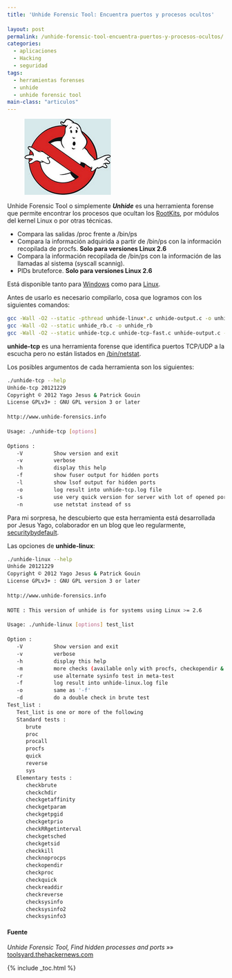 ```yaml
---
title: 'Unhide Forensic Tool: Encuentra puertos y procesos ocultos'

layout: post
permalink: /unhide-forensic-tool-encuentra-puertos-y-procesos-ocultos/
categories:
  - aplicaciones
  - Hacking
  - seguridad
tags:
  - herramientas forenses
  - unhide
  - unhide forensic tool
main-class: "articulos"
---
```

<figure>
<img src="/assets/img/2013/02/ghostbuster.jpg" alt="Unhide Forensic Tool"  />
</figure>

Unhide Forensic Tool o simplemente ***Unhide*** es una herramienta forense que permite encontrar los procesos que ocultan los <a href="https://es.wikipedia.org/wiki/Rootkit" target="_blank">RootKits</a>, por módulos del kernel Linux o por otras técnicas.  

<ul>
<li>Compara las salidas /proc frente a /bin/ps</li>
<li>Compara la información adquirida a partir de /bin/ps con la información recopilada de procfs. <strong>Solo para versiones Linux 2.6</strong></li>
<li>Compara la información recopilada de /bin/ps con la información de las llamadas al sistema (syscall scannig).</li>
<li>PIDs bruteforce. <strong>Solo para versiones Linux 2.6</strong></li>
</ul>

Está disponible tanto para <a href="http://sourceforge.net/projects/unhide/files/latest/download?source=files" target="_blank">Windows</a> como para <a href="http://sourceforge.net/projects/unhide/files/" target="_blank">Linux</a>.

Antes de usarlo es necesario compilarlo, cosa que logramos con los siguientes comandos:  

<!--ad-->

```bash
gcc -Wall -O2 --static -pthread unhide-linux*.c unhide-output.c -o unhide-linux
gcc -Wall -O2 --static unhide_rb.c -o unhide_rb
gcc -Wall -O2 --static unhide-tcp.c unhide-tcp-fast.c unhide-output.c -o unhide-tcp

```

__unhide-tcp__ es una herramienta forense que identifica puertos TCP/UDP a la escucha pero no están listados en [/bin/netstat][1].

Los posibles argumentos de cada herramienta son los siguientes:

```bash
./unhide-tcp --help
Unhide-tcp 20121229
Copyright © 2012 Yago Jesus & Patrick Gouin
License GPLv3+ : GNU GPL version 3 or later

http://www.unhide-forensics.info

Usage: ./unhide-tcp [options]

Options :
   -V          Show version and exit
   -v          verbose
   -h          display this help
   -f          show fuser output for hidden ports
   -l          show lsof output for hidden ports
   -o          log result into unhide-tcp.log file
   -s          use very quick version for server with lot of opened ports
   -n          use netstat instead of ss

```

Para mi sorpresa, he descubierto que esta herramienta está desarrollada por Jesus Yago, colaborador en un blog que leo regularmente, <a href="http://www.securitybydefault.com/2013/01/unhide-20121229-is-out.html" target="_blank">securitybydefault</a>.

Las opciones de **unhide-linux**:

```bash
./unhide-linux --help
Unhide 20121229
Copyright © 2012 Yago Jesus & Patrick Gouin
License GPLv3+ : GNU GPL version 3 or later

http://www.unhide-forensics.info

NOTE : This version of unhide is for systems using Linux >= 2.6

Usage: ./unhide-linux [options] test_list

Option :
   -V          Show version and exit
   -v          verbose
   -h          display this help
   -m          more checks (available only with procfs, checkopendir & checkchdir commands)
   -r          use alternate sysinfo test in meta-test
   -f          log result into unhide-linux.log file
   -o          same as '-f'
   -d          do a double check in brute test
Test_list :
   Test_list is one or more of the following
   Standard tests :
      brute
      proc
      procall
      procfs
      quick
      reverse
      sys
   Elementary tests :
      checkbrute
      checkchdir
      checkgetaffinity
      checkgetparam
      checkgetpgid
      checkgetprio
      checkRRgetinterval
      checkgetsched
      checkgetsid
      checkkill
      checknoprocps
      checkopendir
      checkproc
      checkquick
      checkreaddir
      checkreverse
      checksysinfo
      checksysinfo2
      checksysinfo3

```

#### Fuente

*Unhide Forensic Tool, Find hidden processes and ports* »» <a href="http://toolsyard.thehackernews.com/2013/02/unhide-forensic-tool-find-hidden.html" target="_blank">toolsyard.thehackernews.com</a>


[1]: /netstat-analizando-la-red-y-detectando-problemas/

{% include _toc.html %}
